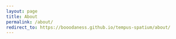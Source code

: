 ```yaml
---
layout: page
title: About
permalink: /about/
redirect_to: https://booodaness.github.io/tempus-spatium/about/
---
```

